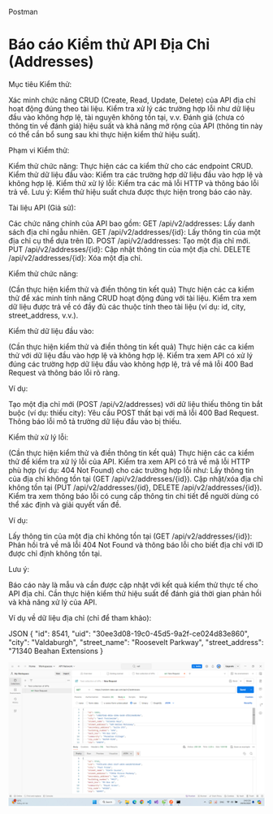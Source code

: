 Postman

# Báo cáo Kiểm thử API Địa Chỉ (Addresses)

Mục tiêu Kiểm thử:

Xác minh chức năng CRUD (Create, Read, Update, Delete) của API địa chỉ hoạt động đúng theo tài liệu.
Kiểm tra xử lý các trường hợp lỗi như dữ liệu đầu vào không hợp lệ, tài nguyên không tồn tại, v.v.
Đánh giá (chưa có thông tin về đánh giá) hiệu suất và khả năng mở rộng của API (thông tin này có thể cần bổ sung sau khi thực hiện kiểm thử hiệu suất).


Phạm vi Kiểm thử:

Kiểm thử chức năng: Thực hiện các ca kiểm thử cho các endpoint CRUD.
Kiểm thử dữ liệu đầu vào: Kiểm tra các trường hợp dữ liệu đầu vào hợp lệ và không hợp lệ.
Kiểm thử xử lý lỗi: Kiểm tra các mã lỗi HTTP và thông báo lỗi trả về.
Lưu ý: Kiểm thử hiệu suất chưa được thực hiện trong báo cáo này.


Tài liệu API (Giả sử):

Các chức năng chính của API bao gồm:
GET /api/v2/addresses: Lấy danh sách địa chỉ ngẫu nhiên.
GET /api/v2/addresses/{id}: Lấy thông tin của một địa chỉ cụ thể dựa trên ID.
POST /api/v2/addresses: Tạo một địa chỉ mới.
PUT /api/v2/addresses/{id}: Cập nhật thông tin của một địa chỉ.
DELETE /api/v2/addresses/{id}: Xóa một địa chỉ.


Kiểm thử chức năng:

(Cần thực hiện kiểm thử và điền thông tin kết quả)
Thực hiện các ca kiểm thử để xác minh tính năng CRUD hoạt động đúng với tài liệu.
Kiểm tra xem dữ liệu được trả về có đầy đủ các thuộc tính theo tài liệu (ví dụ: id, city, street_address, v.v.).


Kiểm thử dữ liệu đầu vào:

(Cần thực hiện kiểm thử và điền thông tin kết quả)
Thực hiện các ca kiểm thử với dữ liệu đầu vào hợp lệ và không hợp lệ.
Kiểm tra xem API có xử lý đúng các trường hợp dữ liệu đầu vào không hợp lệ, trả về mã lỗi 400 Bad Request và thông báo lỗi rõ ràng.


Ví dụ:

Tạo một địa chỉ mới (POST /api/v2/addresses) với dữ liệu thiếu thông tin bắt buộc (ví dụ: thiếu city):
Yêu cầu POST thất bại với mã lỗi 400 Bad Request.
Thông báo lỗi mô tả trường dữ liệu đầu vào bị thiếu.


Kiểm thử xử lý lỗi:

(Cần thực hiện kiểm thử và điền thông tin kết quả)
Thực hiện các ca kiểm thử để kiểm tra xử lý lỗi của API.
Kiểm tra xem API có trả về mã lỗi HTTP phù hợp (ví dụ: 404 Not Found) cho các trường hợp lỗi như:
Lấy thông tin của địa chỉ không tồn tại (GET /api/v2/addresses/{id}).
Cập nhật/xóa địa chỉ không tồn tại (PUT /api/v2/addresses/{id}, DELETE /api/v2/addresses/{id}).
Kiểm tra xem thông báo lỗi có cung cấp thông tin chi tiết để người dùng có thể xác định và giải quyết vấn đề.


Ví dụ:

Lấy thông tin của một địa chỉ không tồn tại (GET /api/v2/addresses/{id}):
Phản hồi trả về mã lỗi 404 Not Found và thông báo lỗi cho biết địa chỉ với ID được chỉ định không tồn tại.


Lưu ý:

Báo cáo này là mẫu và cần được cập nhật với kết quả kiểm thử thực tế cho API địa chỉ.
Cần thực hiện kiểm thử hiệu suất để đánh giá thời gian phản hồi và khả năng xử lý của API.


Ví dụ về dữ liệu địa chỉ (chỉ để tham khảo):

JSON
{
  "id": 8541,
  "uid": "30ee3d08-19c0-45d5-9a2f-ce024d83e860",
  "city": "Valdaburgh",
  "street_name": "Roosevelt Parkway",
  "street_address": "71340 Beahan Extensions
}


![alt text](image.png)
